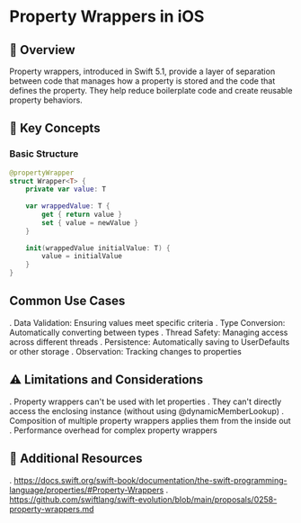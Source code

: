 # Property Wrappers in iOS

## 📱 Overview
Property wrappers, introduced in Swift 5.1, provide a layer of separation between code that manages how a property is stored and the code that defines the property.
They help reduce boilerplate code and create reusable property behaviors.

## 🔑 Key Concepts

### Basic Structure
```swift
@propertyWrapper
struct Wrapper<T> {
    private var value: T
    
    var wrappedValue: T {
        get { return value }
        set { value = newValue }
    }
    
    init(wrappedValue initialValue: T) {
        value = initialValue
    }
}
```
## Common Use Cases
. Data Validation: Ensuring values meet specific criteria
. Type Conversion: Automatically converting between types
. Thread Safety: Managing access across different threads
. Persistence: Automatically saving to UserDefaults or other storage
. Observation: Tracking changes to properties

## ⚠️ Limitations and Considerations
. Property wrappers can't be used with let properties
. They can't directly access the enclosing instance (without using @dynamicMemberLookup)
. Composition of multiple property wrappers applies them from the inside out
. Performance overhead for complex property wrappers

## 🔗 Additional Resources
. https://docs.swift.org/swift-book/documentation/the-swift-programming-language/properties/#Property-Wrappers
. https://github.com/swiftlang/swift-evolution/blob/main/proposals/0258-property-wrappers.md
